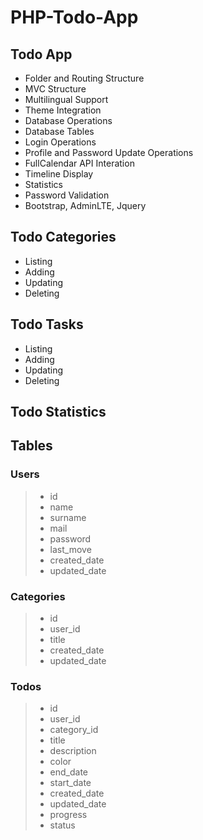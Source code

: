 # PHP-Todo-App

 ## Todo App

   * Folder and Routing Structure
   * MVC Structure
   * Multilingual Support
   * Theme Integration
   * Database Operations
   * Database Tables
   * Login Operations
   * Profile and Password Update Operations
   * FullCalendar API Interation
   * Timeline Display
   * Statistics
   * Password Validation
   * Bootstrap, AdminLTE, Jquery
  ## Todo Categories
   * Listing
   * Adding
   * Updating
   * Deleting

   ## Todo Tasks
   * Listing
   * Adding
   * Updating
   * Deleting

  ## Todo Statistics

  ## Tables
  ### Users
  > * id
  > * name
  > * surname
  > * mail
  > * password
  > * last_move
  > * created_date
  > * updated_date
  
  ### Categories
  > * id
  > * user_id
  > * title
  > * created_date
  > * updated_date

  ### Todos
  > * id
  > * user_id
  > * category_id
  > * title
  > * description
  > * color
  > * end_date
  > * start_date
  > * created_date
  > * updated_date
  > * progress
  > * status